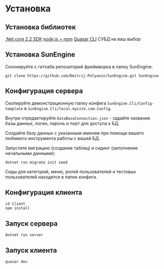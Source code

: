 # Установка

## Установка библиотек

[.Net core 2.2 SDK](https://dotnet.microsoft.com/download)
[node.js + npm](https://nodejs.org/en/download/)
[Quasar CLI](https://quasar.dev/quasar-cli/installation)
СУБД на ваш выбор

## Установка SunEngine

Склонируйте с гитхаба репозиторий фреймворка в папку SunEngine:

```
git clone https://github.com/Dmitrij-Polyanin/SunEngine.git SunEngine
```

## Конфигурация сервера

Скопируйте демонстрационную папку конфига `SunEngine.Cli/Config-template` в `SunEngine.Cli/local.mysite.com.Config`.

Внутри отредактируйте `DataBaseConnection.json` - задайте название базы данных, логин, пароль и порт для доступа к БД.

Создайте базу данных с указанным именем при помощи вашего любимого инструмента работы с вашей БД.

Запустите миграцию (создание таблиц) и сидинг (заполнение начальными данными):

```
dotnet run migrate init seed
```

Сиды для категорий, меню, ролей пользователей и тестовых пользователей находятся в папке конфига.

## Конфигурация клиента

```
cd Client
npm install
```

## Запуск сервера

```
dotnet run server
```

## Запуск клиента

```
quasar dev
```
